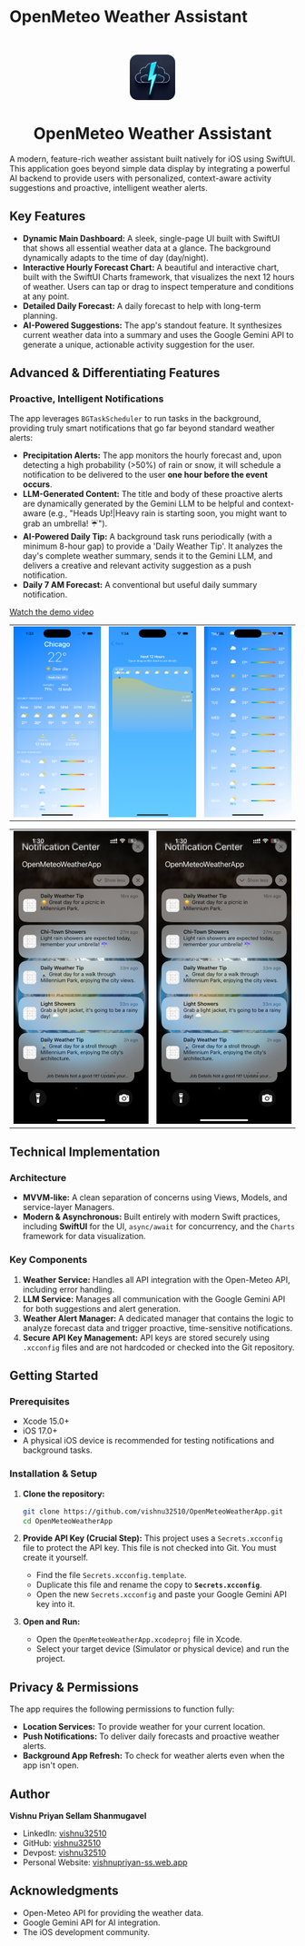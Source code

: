 # OpenMeteo Weather Assistant

<br/>
<p align="center">
  <a href="https://github.com/vishnu32510/swift-weather-app">
    <img src="OpenMeteoWeatherApp/Assets.xcassets/AppIcon.appiconset/ICOND.png" alt="Logo" width="80" height="80" style="border-radius: 14px;">
  </a>
  <h1 align="center">OpenMeteo Weather Assistant</h1>
</p>

A modern, feature-rich weather assistant built natively for iOS using SwiftUI. This application goes beyond simple data display by integrating a powerful AI backend to provide users with personalized, context-aware activity suggestions and proactive, intelligent weather alerts.

## Key Features

- **Dynamic Main Dashboard:** A sleek, single-page UI built with SwiftUI that shows all essential weather data at a glance. The background dynamically adapts to the time of day (day/night).
- **Interactive Hourly Forecast Chart:** A beautiful and interactive chart, built with the SwiftUI Charts framework, that visualizes the next 12 hours of weather. Users can tap or drag to inspect temperature and conditions at any point.
- **Detailed Daily Forecast:** A daily forecast to help with long-term planning.
- **AI-Powered Suggestions:** The app's standout feature. It synthesizes current weather data into a summary and uses the Google Gemini API to generate a unique, actionable activity suggestion for the user.

## Advanced & Differentiating Features

### Proactive, Intelligent Notifications
The app leverages `BGTaskScheduler` to run tasks in the background, providing truly smart notifications that go far beyond standard weather alerts:
- **Precipitation Alerts:** The app monitors the hourly forecast and, upon detecting a high probability (>50%) of rain or snow, it will schedule a notification to be delivered to the user **one hour before the event occurs**.
- **LLM-Generated Content:** The title and body of these proactive alerts are dynamically generated by the Gemini LLM to be helpful and context-aware (e.g., "Heads Up!|Heavy rain is starting soon, you might want to grab an umbrella! ☔️").
- **AI-Powered Daily Tip:** A background task runs periodically (with a minimum 8-hour gap) to provide a 'Daily Weather Tip'. It analyzes the day's complete weather summary, sends it to the Gemini LLM, and delivers a creative and relevant activity suggestion as a push notification.
- **Daily 7 AM Forecast:** A conventional but useful daily summary notification.

[Watch the demo video](https://youtu.be/92IoX19Djtc)

<table>
  <tr>
    <td><img src="Screenshots/1.png" width="200"/></td>
    <td><img src="Screenshots/2.png" width="200"/></td>
    <td><img src="Screenshots/3.png" width="200"/></td>
  </tr>
</table>

<table>
  <tr>
    <td><img src="Screenshots/4.png" width="300"/></td>
    <td><img src="Screenshots/5.png" width="300"/></td>
  </tr>
</table>

## Technical Implementation

### Architecture
- **MVVM-like:** A clean separation of concerns using Views, Models, and service-layer Managers.
- **Modern & Asynchronous:** Built entirely with modern Swift practices, including **SwiftUI** for the UI, `async/await` for concurrency, and the `Charts` framework for data visualization.

### Key Components
1.  **Weather Service:** Handles all API integration with the Open-Meteo API, including error handling.
2.  **LLM Service:** Manages all communication with the Google Gemini API for both suggestions and alert generation.
3.  **Weather Alert Manager:** A dedicated manager that contains the logic to analyze forecast data and trigger proactive, time-sensitive notifications.
4.  **Secure API Key Management:** API keys are stored securely using `.xcconfig` files and are not hardcoded or checked into the Git repository.

## Getting Started

### Prerequisites
- Xcode 15.0+
- iOS 17.0+
- A physical iOS device is recommended for testing notifications and background tasks.

### Installation & Setup

1.  **Clone the repository:**
    ```bash
    git clone https://github.com/vishnu32510/OpenMeteoWeatherApp.git
    cd OpenMeteoWeatherApp
    ```

2.  **Provide API Key (Crucial Step):**
    This project uses a `Secrets.xcconfig` file to protect the API key. This file is not checked into Git. You must create it yourself.
    -   Find the file `Secrets.xcconfig.template`.
    -   Duplicate this file and rename the copy to **`Secrets.xcconfig`**.
    -   Open the new `Secrets.xcconfig` and paste your Google Gemini API key into it.

3.  **Open and Run:**
    -   Open the `OpenMeteoWeatherApp.xcodeproj` file in Xcode.
    -   Select your target device (Simulator or physical device) and run the project.

## Privacy & Permissions

The app requires the following permissions to function fully:
- **Location Services:** To provide weather for your current location.
- **Push Notifications:** To deliver daily forecasts and proactive weather alerts.
- **Background App Refresh:** To check for weather alerts even when the app isn't open.

## Author

**Vishnu Priyan Sellam Shanmugavel**

- LinkedIn: [vishnu32510](https://www.linkedin.com/in/vishnu32510/)
- GitHub: [vishnu32510](https://github.com/vishnu32510)
- Devpost: [vishnu32510](https://devpost.com/vishnu32510)
- Personal Website: [vishnupriyan-ss.web.app](https://vishnupriyan-ss.web.app/)

## Acknowledgments
- Open-Meteo API for providing the weather data.
- Google Gemini API for AI integration.
- The iOS development community.
